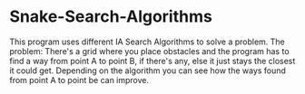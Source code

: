 # Snake-Search-Algorithms
This program uses different IA Search Algorithms to solve a problem.
The problem: There's a grid where you place obstacles and the program has to find a way from point A to point B, if there's any, else it just stays the closest it could get.
Depending on the algorithm you can see how the ways found from point A to point be can improve.
